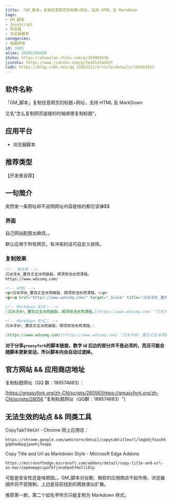 ```yaml
---
title: 「GM_脚本」复制任意网页的标题+网址，支持 HTML 及 MarkDown
tags:
- GM_脚本
- JavaScript
- 浏览器
- 浏览器脚本
categories:
- 电脑网络
id: 3105
alias: 20201104429
zhihu: https://zhuanlan.zhihu.com/p/359065636
jisnshu: https://www.jianshu.com/p/7ea5125adb3f
csdn: https://blog.csdn.net/qq_15022221/article/details/109493913
---
```


## 软件名称

「GM_脚本」复制任意网页的标题+网址，支持 HTML 及 MarkDown

又名“怎么复制网页链接的时候顺便复制标题”。

## 应用平台

* 浏览器脚本

<!--more-->

## 推荐类型

【开发者自荐】

## 一句简介

突然发一条网址却不说明网址内容是啥的都应该弹$$

### 界面

自己网站配图太麻烦。。

默认应用于所有网页，有冲突的话可自定义排除。

### 复制效果

```md
<!-- 纯文本 -->
沉冰浮水_置百丈玄冰而崩裂，掷须臾池水而漂摇。
https://www.wdssmq.com/

<!-- HTML -->
<p>沉冰浮水_置百丈玄冰而崩裂，掷须臾池水而漂摇。</p>
<p><a href="https://www.wdssmq.com/" target="_blank" title="沉冰浮水_置百丈玄冰而崩裂，掷须臾池水而漂摇。">https://www.wdssmq.com/</a></p>

<!-- Markdown 形式一 -->
[沉冰浮水\_置百丈玄冰而崩裂，掷须臾池水而漂摇。](https://www.wdssmq.com/ "沉冰浮水\_置百丈玄冰而崩裂，掷须臾池水而漂摇。")

<!-- Markdown 形式二 -->
沉冰浮水\_置百丈玄冰而崩裂，掷须臾池水而漂摇。：

[https://www.wdssmq.com/](https://www.wdssmq.com/ "沉冰浮水\_置百丈玄冰而崩裂，掷须臾池水而漂摇。")
```

**对于分享`greasyfork`的脚本链接，数字 id 后边的部分并不是必须的，而且可能会随脚本更新变动，所以脚本内会自动过滤掉。**

## 官方网站 && 应用商店地址

复制标题网址（QQ 群：189574683）：

[https://greasyfork.org/zh-CN/scripts/28056](https://greasyfork.org/zh-CN/scripts/28056 "复制标题网址（QQ群：189574683）")

## 无法生效的站点 && 同类工具

CopyTabTitleUrl - Chrome 网上应用店：

`https://chrome.google.com/webstore/detail/copytabtitleurl/lmgbdjfoaihhgdphombpgjpaohjfeapp`

Copy Title and Url as Markdown Style - Microsoft Edge Addons

`https://microsoftedge.microsoft.com/addons/detail/copy-title-and-url-as-mar/cepmaeppcipafbfjonahpohfmolliblp`

可能是安全性还是啥原因。。GM_脚本对谷歌、微软的应用商店不起作用，浏览器插件则不受限制，上边是目前找到的两款类似扩展。

推荐第一款，第二个如名字所示只能复制为 Markdown 样式。


